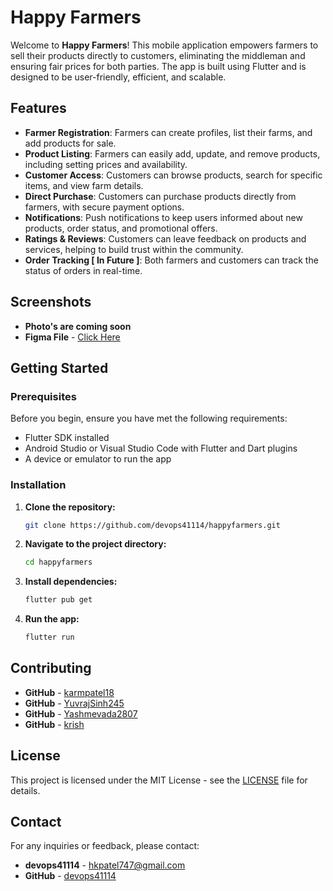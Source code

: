 
# Happy Farmers

Welcome to **Happy Farmers**! This mobile application empowers farmers to sell their products directly to customers, eliminating the middleman and ensuring fair prices for both parties. The app is built using Flutter and is designed to be user-friendly, efficient, and scalable.

## Features

- **Farmer Registration**: Farmers can create profiles, list their farms, and add products for sale.
- **Product Listing**: Farmers can easily add, update, and remove products, including setting prices and availability.
- **Customer Access**: Customers can browse products, search for specific items, and view farm details.
- **Direct Purchase**: Customers can purchase products directly from farmers, with secure payment options.
- **Notifications**: Push notifications to keep users informed about new products, order status, and promotional offers.
- **Ratings & Reviews**: Customers can leave feedback on products and services, helping to build trust within the community.
- **Order Tracking [ In Future ]**: Both farmers and customers can track the status of orders in real-time.

## Screenshots

- **Photo's are coming soon**
- **Figma File** - [Click Here](https://www.figma.com/design/HfaLN11atyU9BlJgi7h8C9/Farmer-Sol?node-id=0-1)


## Getting Started

### Prerequisites

Before you begin, ensure you have met the following requirements:
- Flutter SDK installed
- Android Studio or Visual Studio Code with Flutter and Dart plugins
- A device or emulator to run the app

### Installation

1. **Clone the repository:**

    ```bash
    git clone https://github.com/devops41114/happyfarmers.git
    ```

2. **Navigate to the project directory:**

    ```bash
    cd happyfarmers
    ```

3. **Install dependencies:**

    ```bash
    flutter pub get
    ```

4. **Run the app:**

    ```bash
    flutter run
    ```

## Contributing

- **GitHub** - [karmpatel18](https://github.com/karmpatel18)
- **GitHub** - [YuvrajSinh245](https://github.com/YuvrajSinh245)
- **GitHub** - [Yashmevada2807](https://github.com/Yashmevada2807)
- **GitHub** - [krish](https://github.com/)

## License

This project is licensed under the MIT License - see the [LICENSE](LICENSE) file for details.

## Contact

For any inquiries or feedback, please contact:

- **devops41114** - [hkpatel747@gmail.com](mailto:hkpatel747@gmail.com)
- **GitHub** - [devops41114](https://github.com/devops41114)

